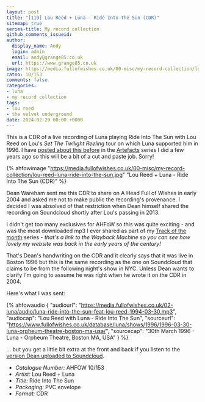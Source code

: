 ```yaml
---
layout: post
title: "[119] Lou Reed + Luna - Ride Into The Sun (CDR)"
sitemap: true
series-title: My record collection
github_comments_issueid:
author:
  display_name: Andy
  login: admin
  email: andy@grange85.co.uk
  url: https://www.grange85.co.uk
image: https://media.fullofwishes.co.uk/00-misc/my-record-collection/lou-reed-luna-ride-into-the-sun.jpg
catno: 10/153
comments: false
categories:
- luna
- my record collection
tags:
- lou reed
- the velvet underground
date: 2024-02-29 00:00 +0000
---
```

This is a CDR of a live recording of Luna playing Ride Into The Sun with Lou Reed on Lou's _Set The Twilight Reeling_ tour on which Luna supported him in 1996. I have [posted about this before](/2019/07/12/artefacts-007-cdr-of-luna-and-lou-reed/) in the [Artefacts](/category/artefacts/) series I did a few years ago so this will be a bit of a cut and paste job. Sorry!

{% ahfowimage "https://media.fullofwishes.co.uk/00-misc/my-record-collection/lou-reed-luna-ride-into-the-sun.jpg" "Lou Reed + Luna - Ride Into The Sun (CDR)" %}

Dean Wareham sent me this CDR to share on A Head Full of Wishes in early 2004 and asked me not to make public the recording's provenance. I decided I was absolved of that restriction when Dean himself shared the recording on Soundcloud shortly after Lou's passing in 2013.

<!--more-->

I didn't get too many exclusives for AHFoW so this was quite exciting - and was the most downloaded mp3 I ever shared as part of my [Track of the month](https://web.archive.org/web/20050207170729/http://www.fullofwishes.info/galaxie/index.php?article_id=-1&type=2) series - _that's a link to the Wayback Machine so you can see how lovely my website was back in the early years of the century!_

That's Dean's handwriting on the CDR and it clearly says that it was live in Boston 1996 but this is the same recording as the one on Soundcloud that claims to be from the following night's show in NYC. Unless Dean wants to clarify I'm going to assume he was right when he wrote it on the CDR in 2004.

Here's what I was sent:

 {% ahfowaudio {
  "audiourl": "https://media.fullofwishes.co.uk/02-luna/audio/luna-ride-into-the-sun-feat-lou-reed-1994-03-30.mp3",
  "audiocap": "Lou Reed with Luna - Ride Into The Sun",
  "sourceurl": "https://www.fullofwishes.co.uk/database/luna/shows/1996/1996-03-30-luna-orpheum-theatre-boston-ma-usa/",
  "sourcecap": "30th March 1996 - Luna - Orpheum Theatre, Boston MA, USA"
  } %}

... but you get a little bit extra at the front and back if you listen to the [version Dean uploaded to Soundcloud](https://soundcloud.com/deanwareham/ride-into-the-sun-lou-reed).

 - *Catalogue Number:* AHFOW 10/153
 - *Artist:* Lou Reed + Luna
 - *Title:* Ride Into The Sun
 - *Packaging:* PVC envelope
 - *Format:* CDR
